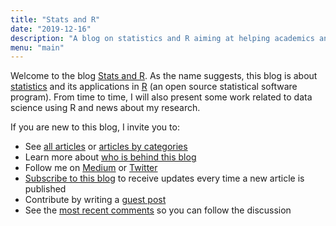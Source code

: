 ```yaml
---
title: "Stats and R"
date: "2019-12-16"
description: "A blog on statistics and R aiming at helping academics and professionals working with data to grasp important concepts in statistics and to apply them in R."
menu: "main"
---
```


Welcome to the blog [Stats and R](/). As the name suggests, this blog is about [statistics](/tags/statistics/) and its applications in [R](/tags/r/) (an open source statistical software program). From time to time, I will also present some work related to data science using R and news about my research.

If you are new to this blog, I invite you to:

* See [all articles](/blog/) or [articles by categories](/tags/)
* Learn more about [who is behind this blog](/about/)
* Follow me on [Medium](https://medium.com/@ant.soetewey) or [Twitter](https://twitter.com/statsandr)
* [Subscribe to this blog](/subscribe/) to receive updates every time a new article is published
* Contribute by writing a [guest post](/contribute/)
* See the [most recent comments](/recent-comments/) so you can follow the discussion
<!--- * [Contribute](/contribute/) by submitting your article --->
